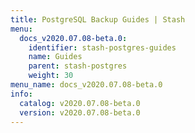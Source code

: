 ```yaml
---
title: PostgreSQL Backup Guides | Stash
menu:
  docs_v2020.07.08-beta.0:
    identifier: stash-postgres-guides
    name: Guides
    parent: stash-postgres
    weight: 30
menu_name: docs_v2020.07.08-beta.0
info:
  catalog: v2020.07.08-beta.0
  version: v2020.07.08-beta.0
---
```


